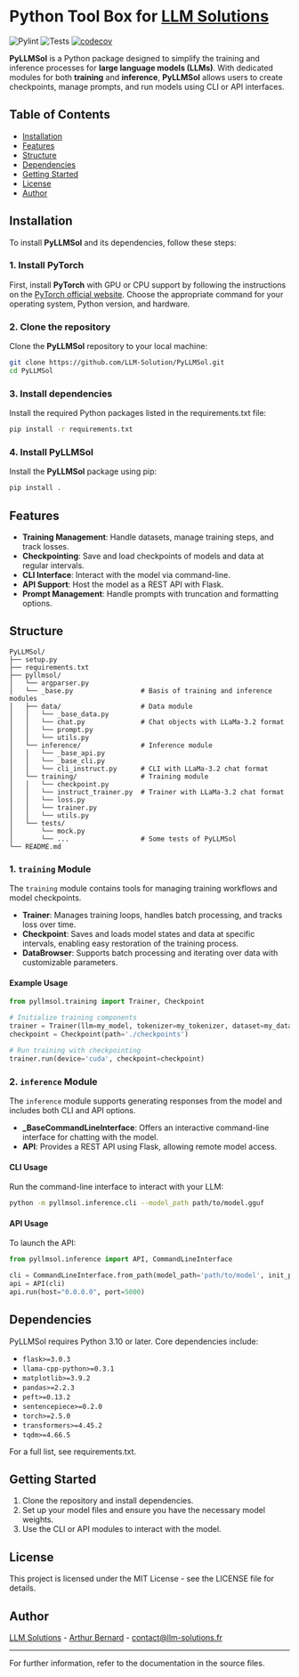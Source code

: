 # Python Tool Box for [LLM Solutions](https://llm-solutions.fr)

![Pylint](https://github.com/LLM-Solution/PyLLMSol/actions/workflows/pylint.yml/badge.svg)
![Tests](https://github.com/LLM-Solution/PyLLMSol/actions/workflows/tests.yml/badge.svg)
[![codecov](https://codecov.io/gh/LLM-Solution/PyLLMSol/graph/badge.svg?token=X2MH94CWGZ)](https://codecov.io/gh/LLM-Solution/PyLLMSol)

**PyLLMSol** is a Python package designed to simplify the training and inference processes for **large language models (LLMs)**. With dedicated modules for both **training** and **inference**, **PyLLMSol** allows users to create checkpoints, manage prompts, and run models using CLI or API interfaces.

## Table of Contents
- [Installation](#installation)
- [Features](#features)
- [Structure](#structure)
- [Dependencies](#dependencies)
- [Getting Started](#getting-started)
- [License](#license)
- [Author](#author)

## Installation

To install **PyLLMSol** and its dependencies, follow these steps:

### 1. Install PyTorch

First, install **PyTorch** with GPU or CPU support by following the instructions on the [PyTorch official website](https://pytorch.org/get-started/locally/). Choose the appropriate command for your operating system, Python version, and hardware.

### 2. Clone the repository

Clone the **PyLLMSol** repository to your local machine:

```bash
git clone https://github.com/LLM-Solution/PyLLMSol.git
cd PyLLMSol
```

### 3. Install dependencies

Install the required Python packages listed in the requirements.txt file:

```bash
pip install -r requirements.txt
```

### 4. Install PyLLMSol

Install the **PyLLMSol** package using pip:

```bash
pip install .
```

## Features

- **Training Management**: Handle datasets, manage training steps, and track losses.
- **Checkpointing**: Save and load checkpoints of models and data at regular intervals.
- **CLI Interface**: Interact with the model via command-line.
- **API Support**: Host the model as a REST API with Flask.
- **Prompt Management**: Handle prompts with truncation and formatting options.


## Structure

```plaintext
PyLLMSol/
├── setup.py
├── requirements.txt
├── pyllmsol/
│   └── argparser.py
│   └── _base.py                 # Basis of training and inference modules
│   ├── data/                    # Data module
│   │   └── _base_data.py
│   │   └── chat.py              # Chat objects with LLaMa-3.2 format
│   │   └── prompt.py
│   │   └── utils.py
│   └── inference/               # Inference module
│   │   └── _base_api.py
│   │   └── _base_cli.py
│   │   └── cli_instruct.py      # CLI with LLaMa-3.2 chat format
│   └── training/                # Training module
│   │   └── checkpoint.py
│   │   └── instruct_trainer.py  # Trainer with LLaMa-3.2 chat format
│   │   └── loss.py
│   │   └── trainer.py
│   │   └── utils.py
│   └── tests/
│       └── mock.py
│       └── ...                  # Some tests of PyLLMSol
└── README.md
```

### 1. `training` Module

The `training` module contains tools for managing training workflows and model checkpoints.

- **Trainer**: Manages training loops, handles batch processing, and tracks loss over time.
- **Checkpoint**: Saves and loads model states and data at specific intervals, enabling easy restoration of the training process.
- **DataBrowser**: Supports batch processing and iterating over data with customizable parameters.

#### Example Usage

```python
from pyllmsol.training import Trainer, Checkpoint

# Initialize training components
trainer = Trainer(llm=my_model, tokenizer=my_tokenizer, dataset=my_data, batch_size=16)
checkpoint = Checkpoint(path='./checkpoints')

# Run training with checkpointing
trainer.run(device='cuda', checkpoint=checkpoint)
```

### 2. `inference` Module

The `inference` module supports generating responses from the model and includes both CLI and API options.

- **_BaseCommandLineInterface**: Offers an interactive command-line interface for chatting with the model.
- **API**: Provides a REST API using Flask, allowing remote model access.

#### CLI Usage

Run the command-line interface to interact with your LLM:

```bash
python -m pyllmsol.inference.cli --model_path path/to/model.gguf
```

#### API Usage

To launch the API:

```python
from pyllmsol.inference import API, CommandLineInterface

cli = CommandLineInterface.from_path(model_path='path/to/model', init_prompt='Hello! How can I assist you?')
api = API(cli)
api.run(host="0.0.0.0", port=5000)
```

## Dependencies

PyLLMSol requires Python 3.10 or later. Core dependencies include:

- `flask>=3.0.3`
- `llama-cpp-python>=0.3.1`
- `matplotlib>=3.9.2`
- `pandas>=2.2.3`
- `peft>=0.13.2`
- `sentencepiece>=0.2.0`
- `torch>=2.5.0`
- `transformers>=4.45.2`
- `tqdm>=4.66.5`

For a full list, see requirements.txt.

## Getting Started

1. Clone the repository and install dependencies.
2. Set up your model files and ensure you have the necessary model weights.
3. Use the CLI or API modules to interact with the model.

## License

This project is licensed under the MIT License - see the LICENSE file for details.

## Author

[LLM Solutions](https://llm-solutions.fr) - [Arthur Bernard](https://www.linkedin.com/in/arthur-bernard-789955152/) - contact@llm-solutions.fr

___

For further information, refer to the documentation in the source files.

